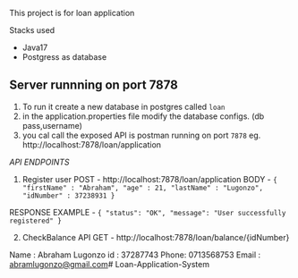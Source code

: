 This project is for loan application

Stacks used
- Java17
- Postgress as database

## Server runnning on port 7878

1) To run it create a new database in postgres called `loan`
2) in the application.properties file modify the database configs. (db pass,username)
2) you cal call the exposed API is postman running on port `7878` eg.  http://localhost:7878/loan/application


_API ENDPOINTS_
1) Register user
POST -  http://localhost:7878/loan/application
BODY - `{
   "firstName" : "Abraham",
   "age" : 21,
   "lastName" : "Lugonzo",
   "idNumber" : 37238931
   }`

RESPONSE EXAMPLE - `{
"status": "OK",
"message": "User successfully registered"
}`

2) CheckBalance API
GET - http://localhost:7878/loan/balance/{idNumber}


Name : Abraham Lugonzo
id : 37287743
Phone: 0713568753
Email : abramlugonzo@gmail.com# Loan-Application-System
